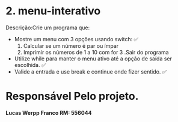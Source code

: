 # 2. menu-interativo
Descrição:Crie um programa que:
- Mostre um menu com 3 opções usando switch: ✅
   1. Calcular se um número é par ou ímpar 
   2. Imprimir os números de 1 a 10 com for
   3 .Sair do programa
- Utilize while para manter o menu ativo até a opção de saída ser escolhida. ✅
- Valide a entrada e use break e continue onde fizer sentido. ✅

# Responsável Pelo projeto.
**Lucas Werpp Franco RM: 556044**
